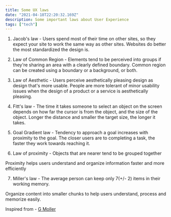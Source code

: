 ```yaml
---
title: Some UX laws
date: "2021-04-18T22:20:32.169Z"
description: Some important laws about User Experience
tags: ["tech"]
---
```


1. Jacob's law - Users spend most of their time on other sites, so they expect your site to work the same way as other sites. 
Websites do better the most standardized the design is.

2. Law of Common Region - Elements tend to be perceived into groups if they're sharing an area with a clearly defined boundary.
Common region can be created using a boundary or a background, or both.

3. Law of Aesthetic - Users perceive aesthetically pleasing design as design that's more usable. People are more tolerant of minor usability issues
when the design of a product or a service is aesthetically pleasing.

4. Fitt's law - The time it takes someone to select an object on the screen depends on how far the cursor is from the object, and the size of the object.
Longer the distance and smaller the target size, the longer it takes.

5. Goal Gradient law - Tendency to approach a goal increases with proximity to the goal.
The closer users are to completing a task, the faster they work towards reaching it.

6. Law of proximity - Objects that are nearer tend to be grouped together

Proximity helps users understand and organize information faster and more efficiently

7. Miller's law - The average person can keep only 7(+/- 2) items in their working memory.

Organize content into smaller chunks to help users understand, process and memorize easily.


Inspired from - [G Moller](https://twitter.com/_jmoller)
